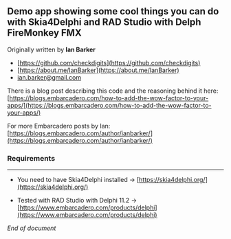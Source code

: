 # 
 ## Demo app showing some cool things you can do with Skia4Delphi and RAD Studio with Delph FireMonkey FMX

 Originally written by **Ian Barker**
            
* [https://github.com/checkdigits](https://github.com/checkdigits)
* [https://about.me/IanBarker](https://about.me/IanBarker)
* [ian.barker@gmail.com](mailto:ian.barker@gmail.com)

There is a blog post describing this code and the reasoning behind it here: [https://blogs.embarcadero.com/how-to-add-the-wow-factor-to-your-apps/](https://blogs.embarcadero.com/how-to-add-the-wow-factor-to-your-apps/)

For more Embarcadero posts by Ian: [https://blogs.embarcadero.com/author/ianbarker/](https://blogs.embarcadero.com/author/ianbarker/)



### Requirements

---

* You need to have Skia4Delphi installed -> [https://skia4delphi.org/](https://skia4delphi.org/)

* Tested with RAD Studio with Delphi 11.2 -> [https://www.embarcadero.com/products/delphi](https://www.embarcadero.com/products/delphi)

  
*End of document*
 